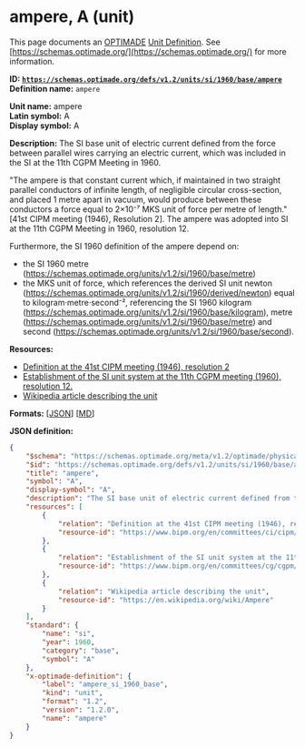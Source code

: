 # ampere, A (unit)

This page documents an [OPTIMADE](https://www.optimade.org/) [Unit Definition](https://schemas.optimade.org/#definitions). See [https://schemas.optimade.org/](https://schemas.optimade.org/) for more information.

**ID: [`https://schemas.optimade.org/defs/v1.2/units/si/1960/base/ampere`](https://schemas.optimade.org/defs/v1.2/units/si/1960/base/ampere.md)**  
**Definition name:** `ampere`

**Unit name:** ampere  
**Latin symbol:** A  
**Display symbol:** A  
  
**Description:** The SI base unit of electric current defined from the force between parallel wires carrying an electric current, which was included in the SI at the 11th CGPM Meeting in 1960.

"The ampere is that constant current which, if maintained in two straight parallel conductors of infinite length, of negligible circular cross-section, and placed 1 metre apart in vacuum, would produce between these conductors a force equal to 2×10⁻⁷ MKS unit of force per metre of length." [41st CIPM meeting (1946), Resolution 2].
The ampere was adopted into SI at the 11th CGPM Meeting in 1960, resolution 12.

Furthermore, the SI 1960 definition of the ampere depend on:

- the SI 1960 metre (https://schemas.optimade.org/units/v1.2/si/1960/base/metre)
- the MKS unit of force, which references the derived SI unit newton (https://schemas.optimade.org/units/v1.2/si/1960/derived/newton) equal to kilogram·metre·second⁻², referencing the SI 1960 kilogram (https://schemas.optimade.org/units/v1.2/si/1960/base/kilogram), metre (https://schemas.optimade.org/units/v1.2/si/1960/base/metre) and second (https://schemas.optimade.org/units/v1.2/si/1960/base/second).

**Resources:**

- [Definition at the 41st CIPM meeting (1946), resolution 2](https://www.bipm.org/en/committees/ci/cipm/41-1946/resolution-2)
- [Establishment of the SI unit system at the 11th CGPM meeting (1960), resolution 12.](https://www.bipm.org/en/committees/cg/cgpm/11-1960/resolution-12)
- [Wikipedia article describing the unit](https://en.wikipedia.org/wiki/Ampere)


**Formats:** [[JSON](ampere.json)] [[MD](ampere.md)]

**JSON definition:**

``` json
{
    "$schema": "https://schemas.optimade.org/meta/v1.2/optimade/physical_unit_definition.md",
    "$id": "https://schemas.optimade.org/defs/v1.2/units/si/1960/base/ampere",
    "title": "ampere",
    "symbol": "A",
    "display-symbol": "A",
    "description": "The SI base unit of electric current defined from the force between parallel wires carrying an electric current, which was included in the SI at the 11th CGPM Meeting in 1960.\n\n\"The ampere is that constant current which, if maintained in two straight parallel conductors of infinite length, of negligible circular cross-section, and placed 1 metre apart in vacuum, would produce between these conductors a force equal to 2\u00d710\u207b\u2077 MKS unit of force per metre of length.\" [41st CIPM meeting (1946), Resolution 2].\nThe ampere was adopted into SI at the 11th CGPM Meeting in 1960, resolution 12.\n\nFurthermore, the SI 1960 definition of the ampere depend on:\n\n- the SI 1960 metre (https://schemas.optimade.org/units/v1.2/si/1960/base/metre)\n- the MKS unit of force, which references the derived SI unit newton (https://schemas.optimade.org/units/v1.2/si/1960/derived/newton) equal to kilogram\u00b7metre\u00b7second\u207b\u00b2, referencing the SI 1960 kilogram (https://schemas.optimade.org/units/v1.2/si/1960/base/kilogram), metre (https://schemas.optimade.org/units/v1.2/si/1960/base/metre) and second (https://schemas.optimade.org/units/v1.2/si/1960/base/second).",
    "resources": [
        {
            "relation": "Definition at the 41st CIPM meeting (1946), resolution 2",
            "resource-id": "https://www.bipm.org/en/committees/ci/cipm/41-1946/resolution-2"
        },
        {
            "relation": "Establishment of the SI unit system at the 11th CGPM meeting (1960), resolution 12.",
            "resource-id": "https://www.bipm.org/en/committees/cg/cgpm/11-1960/resolution-12"
        },
        {
            "relation": "Wikipedia article describing the unit",
            "resource-id": "https://en.wikipedia.org/wiki/Ampere"
        }
    ],
    "standard": {
        "name": "si",
        "year": 1960,
        "category": "base",
        "symbol": "A"
    },
    "x-optimade-definition": {
        "label": "ampere_si_1960_base",
        "kind": "unit",
        "format": "1.2",
        "version": "1.2.0",
        "name": "ampere"
    }
}
```